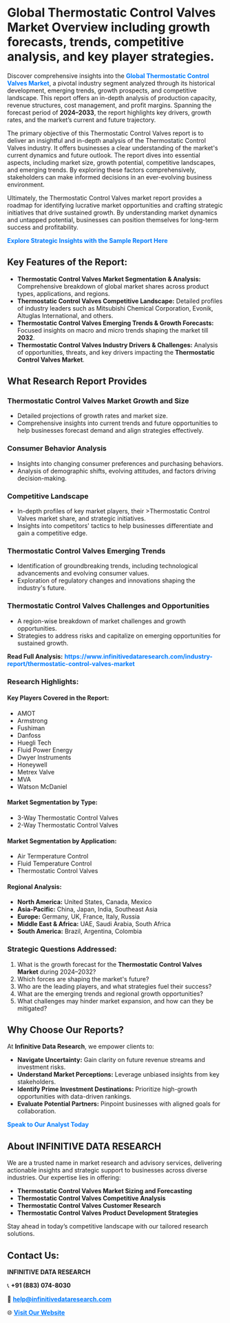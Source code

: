 <h1>Global Thermostatic Control Valves Market Overview including growth forecasts, trends, competitive analysis, and key player strategies.</h1>
<p>
Discover comprehensive insights into the 
<a href="https://www.infinitivedataresearch.com/industry-report/thermostatic-control-valves-market" rel="dofollow" style="color: #007BFF; text-decoration: none;"><strong>Global Thermostatic Control Valves Market</strong></a>, a pivotal industry segment analyzed through its historical development, emerging trends, growth prospects, and competitive landscape. This report offers an in-depth analysis of production capacity, revenue structures, cost management, and profit margins. Spanning the forecast period of <strong>2024–2033</strong>, the report highlights key drivers, growth rates, and the market’s current and future trajectory.
</p>
<p>
The primary objective of this Thermostatic Control Valves report is to deliver an insightful and in-depth analysis of the Thermostatic Control Valves industry. It offers businesses a clear understanding of the market's current dynamics and future outlook. The report dives into essential aspects, including market size, growth potential, competitive landscapes, and emerging trends. By exploring these factors comprehensively, stakeholders can make informed decisions in an ever-evolving business environment.
</p>
<p>
Ultimately, the Thermostatic Control Valves market report provides a roadmap for identifying lucrative market opportunities and crafting strategic initiatives that drive sustained growth. By understanding market dynamics and untapped potential, businesses can position themselves for long-term success and profitability.
</p>
<p>
<a href="https://www.infinitivedataresearch.com/request-sample/reportId=107271" style="color: #007BFF; text-decoration: none;"><strong>Explore Strategic Insights with the Sample Report Here</strong></a>
</p>

<h2>Key Features of the Report:</h2>
<ul>
<li><strong>Thermostatic Control Valves Market Segmentation & Analysis:</strong> Comprehensive breakdown of global market shares across product types, applications, and regions.</li>
<li><strong>Thermostatic Control Valves Competitive Landscape:</strong> Detailed profiles of industry leaders such as Mitsubishi Chemical Corporation, Evonik, Altuglas International, and others.</li>
<li><strong>Thermostatic Control Valves Emerging Trends & Growth Forecasts:</strong> Focused insights on macro and micro trends shaping the market till <strong>2032</strong>.</li>
<li><strong>Thermostatic Control Valves Industry Drivers & Challenges:</strong> Analysis of opportunities, threats, and key drivers impacting the <strong>Thermostatic Control Valves Market</strong>.</li>
</ul>

<h2>What Research Report Provides</h2>
<h3>Thermostatic Control Valves Market Growth and Size</h3>
<ul>
<li>Detailed projections of growth rates and market size.</li>
<li>Comprehensive insights into current trends and future opportunities to help businesses forecast demand and align strategies effectively.</li>
</ul>

<h3>Consumer Behavior Analysis</h3>
<ul>
<li>Insights into changing consumer preferences and purchasing behaviors.</li>
<li>Analysis of demographic shifts, evolving attitudes, and factors driving decision-making.</li>
</ul>

<h3>Competitive Landscape</h3>
<ul>
<li>In-depth profiles of key market players, their >Thermostatic Control Valves market share, and strategic initiatives.</li>
<li>Insights into competitors' tactics to help businesses differentiate and gain a competitive edge.</li>
</ul>

<h3>Thermostatic Control Valves Emerging Trends</h3>
<ul>
<li>Identification of groundbreaking trends, including technological advancements and evolving consumer values.</li>
<li>Exploration of regulatory changes and innovations shaping the industry's future.</li>
</ul>

<h3>Thermostatic Control Valves Challenges and Opportunities</h3>
<ul>
<li>A region-wise breakdown of market challenges and growth opportunities.</li>
<li>Strategies to address risks and capitalize on emerging opportunities for sustained growth.</li>
</ul>
<p><strong>Read Full Analysis:</strong> <a href="https://www.infinitivedataresearch.com/industry-report/thermostatic-control-valves-market" rel="dofollow" style="color: #007BFF; text-decoration: none;"><strong>https://www.infinitivedataresearch.com/industry-report/thermostatic-control-valves-market</strong></a></p>
<h3>Research Highlights:</h3>
<h4>Key Players Covered in the Report:</h4>
<ul><li>AMOT</li><li>Armstrong</li><li>Fushiman</li><li>Danfoss</li><li>Huegli Tech</li><li>Fluid Power Energy</li><li>Dwyer Instruments</li><li>Honeywell</li><li>Metrex Valve</li><li>MVA</li><li>Watson McDaniel</li></ul>
<h4>Market Segmentation by Type:</h4>
<ul><li>3-Way Thermostatic Control Valves</li><li>2-Way Thermostatic Control Valves</li></ul>
<h4>Market Segmentation by Application:</h4>
<ul><li>Air Termperature Control</li><li>Fluid Temperature Control</li><li>Thermostatic Control Valves</li></ul>

<h4>Regional Analysis:</h4>
<ul>
<li><strong>North America:</strong> United States, Canada, Mexico</li>
<li><strong>Asia-Pacific:</strong> China, Japan, India, Southeast Asia</li>
<li><strong>Europe:</strong> Germany, UK, France, Italy, Russia</li>
<li><strong>Middle East & Africa:</strong> UAE, Saudi Arabia, South Africa</li>
<li><strong>South America:</strong> Brazil, Argentina, Colombia</li>
</ul>

<h3>Strategic Questions Addressed:</h3>
<ol>
<li>What is the growth forecast for the <strong>Thermostatic Control Valves Market</strong> during 2024–2032?</li>
<li>Which forces are shaping the market's future?</li>
<li>Who are the leading players, and what strategies fuel their success?</li>
<li>What are the emerging trends and regional growth opportunities?</li>
<li>What challenges may hinder market expansion, and how can they be mitigated?</li>
</ol>

<h2>Why Choose Our Reports?</h2>
<p>At <strong>Infinitive Data Research</strong>, we empower clients to:</p>
<ul>
<li><strong>Navigate Uncertainty:</strong> Gain clarity on future revenue streams and investment risks.</li>
<li><strong>Understand Market Perceptions:</strong> Leverage unbiased insights from key stakeholders.</li>
<li><strong>Identify Prime Investment Destinations:</strong> Prioritize high-growth opportunities with data-driven rankings.</li>
<li><strong>Evaluate Potential Partners:</strong> Pinpoint businesses with aligned goals for collaboration.</li>
</ul>
<p><a href="https://www.infinitivedataresearch.com/industry-report/thermostatic-control-valves-market" rel="dofollow" style="color: #007BFF; text-decoration: none;"><strong>Speak to Our Analyst Today</strong></a></p>

<h2>About INFINITIVE DATA RESEARCH</h2>
<p>We are a trusted name in market research and advisory services, delivering actionable insights and strategic support to businesses across diverse industries. Our expertise lies in offering:</p>
<ul>
<li><strong>Thermostatic Control Valves Market Sizing and Forecasting</strong></li>
<li><strong>Thermostatic Control Valves Competitive Analysis</strong></li>
<li><strong>Thermostatic Control Valves Customer Research</strong></li>
<li><strong>Thermostatic Control Valves Product Development Strategies</strong></li>
</ul>
<p>Stay ahead in today’s competitive landscape with our tailored research solutions.</p>

<h2>Contact Us:</h2>
<p><strong>INFINITIVE DATA RESEARCH</strong></p>
<p>📞 <strong>+91 (883) 074-8030</strong></p>
<p>📧 <strong><a href="mailto:help@infinitivedataresearch.com" style="color: #007BFF;">help@infinitivedataresearch.com</a></strong></p>
<p>🌐 <strong><a href="https://www.infinitivedataresearch.com" rel="dofollow" style="color: #007BFF;">Visit Our Website</a></strong></p>